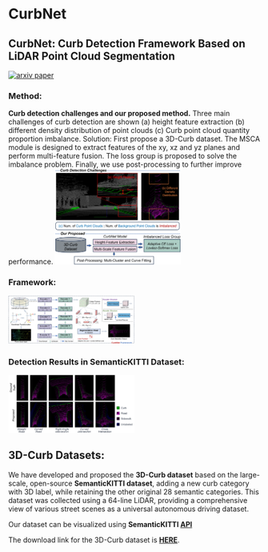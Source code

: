 # CurbNet
## CurbNet: Curb Detection Framework Based on LiDAR Point Cloud Segmentation
[![arxiv paper](https://img.shields.io/badge/arXiv-Paper-red)](https://arxiv.org/abs/2403.16794)
<br>

### Method:
**Curb detection challenges and our proposed method.** Three main challenges of curb detection are shown (a) height feature extraction (b) different density distribution of point clouds (c) Curb point cloud quantity proportion imbalance. Solution: First propose a 3D-Curb dataset. The MSCA module is designed to extract features of the xy, xz and yz planes and perform multi-feature fusion. The loss group is proposed to solve the imbalance problem. Finally, we use post-processing to further improve performance.
<img src="https://github.com/guoyangzhao/CurbNet/blob/main/images/cover-figure2.png" width="50%" height="auto">

### Framework:
<img src="https://github.com/guoyangzhao/CurbNet/blob/main/images/framework.png" width="50%" height="auto">

### Detection Results in SemanticKITTI Dataset:
<img src="https://github.com/guoyangzhao/CurbNet/blob/main/images/3Dcurb-no-occ2.png" width="50%" height="auto">


## 3D-Curb Datasets:
We have developed and proposed the **3D-Curb dataset** based on the large-scale, open-source **SemanticKITTI dataset**, adding a new curb category with 3D label, while retaining the other original 28 semantic categories. This dataset was collected using a 64-line LiDAR, providing a comprehensive view of various street scenes as a universal autonomous driving dataset.

Our dataset can be visualized using **SemanticKITTI [API](https://github.com/PRBonn/semantic-kitti-api)**

The download link for the 3D-Curb dataset is **[HERE]()**.
